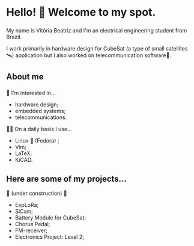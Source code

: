 # Hello! 👋 Welcome to my spot.

###

My name is Vitória Beatriz and I'm an electrical engineering student from Brazil.

I work primarily in hardware design for CubeSat (a type of small satellites 🛰️) application but I also worked on telecommunication software📡.

###

## About me

###

🌌 I'm interested in...  
- hardware design;  
- embedded systems;  
- telecommunications.  

🧙‍♀️ On a daily basis I use...  
- Linux 🐧 (Fedora) ;  
- Vim;  
- LaTeX;  
- KiCAD.  

###

## Here are some of my projects...
🔧 (under construction) 🔨
- ExpLoRa; 
- SlCam;
- Battery Module for CubeSat;
- Chorus Pedal;
- FM-receiver;
- Electronics Project: Level 2;
